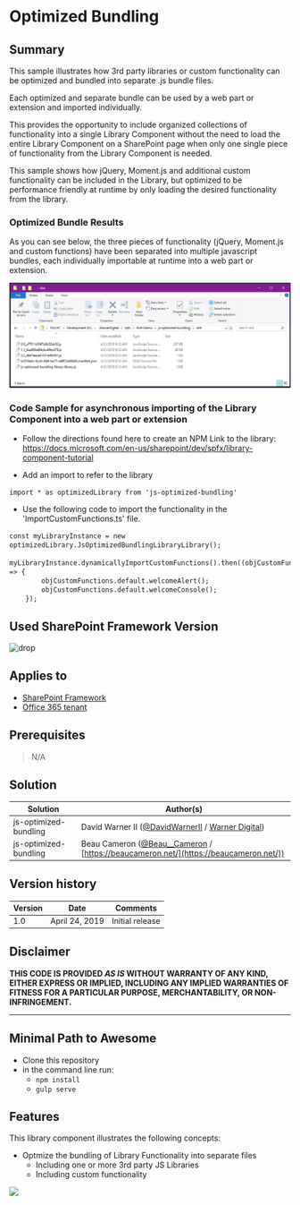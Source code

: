 # Optimized Bundling

## Summary

This sample illustrates how 3rd party libraries or custom functionality can be optimized and bundled into separate .js bundle files.

Each optimized and separate bundle can be used by a web part or extension and imported individually. 

This provides the opportunity to include organized collections of functionality into a single Library Component without the need to load the entire Library Component on a SharePoint page when only one single piece of functionality from the Library Component is needed.

This sample shows how jQuery, Moment.js and additional custom functionality can be included in the Library, but optimized to be performance friendly at runtime by only loading the desired functionality from the library.

### Optimized Bundle Results
As you can see below, the three pieces of functionality (jQuery, Moment.js and custom functions) have been separated into multiple javascript bundles, each individually importable at runtime into a web part or extension.

![Bundle Results](./_readme/OptimizedBundlingResults.jpg)

### Code Sample for asynchronous importing of the Library Component into a web part or extension

- Follow the directions found here to create an NPM Link to the library:<BR>
https://docs.microsoft.com/en-us/sharepoint/dev/spfx/library-component-tutorial

- Add an import to refer to the library
```
import * as optimizedLibrary from 'js-optimized-bundling'
```

- Use the following code to import the functionality in the 'ImportCustomFunctions.ts' file.
```
const myLibraryInstance = new optimizedLibrary.JsOptimizedBundlingLibraryLibrary();
    myLibraryInstance.dynamicallyImportCustomFunctions().then((objCustomFunctions) => {
        objCustomFunctions.default.welcomeAlert();
        objCustomFunctions.default.welcomeConsole();
    });
```

## Used SharePoint Framework Version 

![drop](https://img.shields.io/badge/version-1.8-green.svg)

## Applies to

* [SharePoint Framework](https://dev.office.com/sharepoint)
* [Office 365 tenant](https://dev.office.com/sharepoint/docs/spfx/set-up-your-development-environment)


## Prerequisites

> N/A

## Solution

Solution|Author(s)
--------|---------
js-optimized-bundling | David Warner II ([@DavidWarnerII](https://twitter.com/davidwarnerii) / [Warner Digital](http://warner.digital))
js-optimized-bundling | Beau Cameron ([@Beau__Cameron](https://https://twitter.com/Beau__Cameron) / [https://beaucameron.net/](https://beaucameron.net/))

## Version history

Version|Date|Comments
-------|----|--------
1.0|April 24, 2019|Initial release

## Disclaimer
**THIS CODE IS PROVIDED *AS IS* WITHOUT WARRANTY OF ANY KIND, EITHER EXPRESS OR IMPLIED, INCLUDING ANY IMPLIED WARRANTIES OF FITNESS FOR A PARTICULAR PURPOSE, MERCHANTABILITY, OR NON-INFRINGEMENT.**

---

## Minimal Path to Awesome

- Clone this repository
- in the command line run:
  - `npm install`
  - `gulp serve`

## Features
This library component illustrates the following concepts:

- Optmize the bundling of Library Functionality into separate files
  - Including one or more 3rd party JS Libraries
  - Including custom functionality
  


<img src="https://telemetry.sharepointpnp.com/sp-dev-fx-library-components/samples/js-optimized-bundling" />
